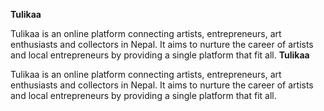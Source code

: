 <b>Tulikaa </b>

Tulikaa is an online platform connecting artists, entrepreneurs, art enthusiasts and collectors in Nepal. 
It aims to nurture the career of artists and local entrepreneurs by providing a single platform that fit all.
          <b>Tulikaa </b>

Tulikaa is an online platform connecting artists, entrepreneurs, art enthusiasts and collectors in Nepal. 
It aims to nurture the career of artists and local entrepreneurs by providing a single platform that fit all.
